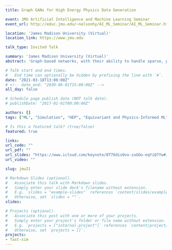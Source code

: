 ```yaml
---
title: Graph GANs for High Energy Physics Data Generation

event: JMU Artificial Intelligence and Machine Learning Seminar
event_url: http://educ.jmu.edu/~nelsonhy/AI_ML_Seminar/AI_ML_Seminar.html

location: 'James Madison University (Virtual)'
location_link: https://www.jmu.edu

talk_type: Invited Talk

summary: 'James Madison University (Virtual)'
abstract: 'Graph-based networks, with their ability to handle sparse, permutation invariant data with complex geometries, have recently proven useful in a variety of disciplines. This includes high energy physics, where they have been successfully applied to important classification and reconstruction tasks, however have yet to be explored for generation. We develop new graph-based generative models, using the message passing neural network and generative adversarial network frameworks, for simulating datasets like those produced at the CERN Large Hadron Collider (LHC). We demonstrate our model by training on and generating graphical representations of MNIST images, and jets of particles in proton-proton collisions like those at the LHC.'

# Talk start and end times.
#   End time can optionally be hidden by prefixing the line with `#`.
date: "2021-03-18T13:00:00Z"
# <!-- date_end: "2030-06-01T15:00:00Z" -->
all_day: false

# Schedule page publish date (NOT talk date).
# publishDate: "2017-01-01T00:00:00Z"

authors: []
tags: ["ML", "Simulation", "HEP", "Equivariant and Physics-Informed ML"]

# Is this a featured talk? (true/false)
featured: true

links:
url_code: ""
url_pdf: ""
url_slides: "https://www.icloud.com/keynote/0T76dis0vo-zuGOo-eqYiQ7Yw#JMU_Talk_18/3/21"
url_video: ""

slug: jmu21

# Markdown Slides (optional).
#   Associate this talk with Markdown slides.
#   Simply enter your slide deck's filename without extension.
#   E.g. `slides = "example-slides"` references `content/slides/example-slides.md`.
#   Otherwise, set `slides = ""`.
slides:

# Projects (optional).
#   Associate this post with one or more of your projects.
#   Simply enter your project's folder or file name without extension.
#   E.g. `projects = ["internal-project"]` references `content/project/deep-learning/index.md`.
#   Otherwise, set `projects = []`.
projects:
- fast-sim
---
```

